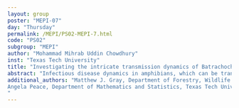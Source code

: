 ```yaml
---
layout: group
poster: "MEPI-07"
day: "Thursday"
permalink: /MEPI/PS02-MEPI-7.html
code: "PS02"
subgroup: "MEPI"
author: "Mohammad Mihrab Uddin Chowdhury"
inst: "Texas Tech University"
title: "Investigating the intricate transmission dynamics of Batrachochytrium Salamandrivorans in salamander populations of North America"
abstract: "Infectious disease dynamics in amphibians, which can be transmitted through multiple routes, constitute a complex and interconnected system. The spread of infection varies depending on the population level and age stages of the host species, such as larvae, efts, and adults. Due to seasonal reproductive behaviors and metamorphosis, the population density of each stage fluctuates over time. To study the transmission dynamics of a fungal pathogen, Batrachochytrium Salamandrivorans (Bsal), in North American salamanders across different population densities and environments, we developed a compartmental model using ordinary differential equations. By analyzing model and simulations, we gained insights into strategies for controlling transmission and preventing epidemic outbreaks resulting from different pathogen loads at different temperatures."
additional_authors: "Matthew J. Gray, Department of Forestry, Wildlife and Fisheries, University of Tennessee Institute of Agriculture (UTIA) , Knoxville, Tennessee, USA ; 
Angela Peace, Department of Mathematics and Statistics, Texas Tech University, Lubbock, Texas, USA
"
---
```

